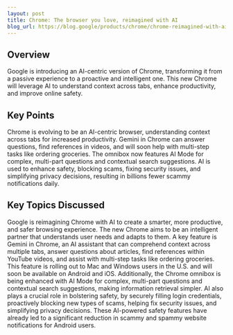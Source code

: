 ```yaml
---
layout: post 
title: Chrome: The browser you love, reimagined with AI
blog_url: https://blog.google/products/chrome/chrome-reimagined-with-ai/?utm_source=tldrai 
---
```


## Overview

Google is introducing an AI-centric version of Chrome, transforming it from a passive experience to a proactive and intelligent one. This new Chrome will leverage AI to understand context across tabs, enhance productivity, and improve online safety.

## Key Points

Chrome is evolving to be an AI-centric browser, understanding context across tabs for increased productivity.
Gemini in Chrome can answer questions, find references in videos, and will soon help with multi-step tasks like ordering groceries.
The omnibox now features AI Mode for complex, multi-part questions and contextual search suggestions.
AI is used to enhance safety, blocking scams, fixing security issues, and simplifying privacy decisions, resulting in billions fewer scammy notifications daily.

## Key Topics Discussed

Google is reimagining Chrome with AI to create a smarter, more productive, and safer browsing experience. The new Chrome aims to be an intelligent partner that understands user needs and adapts to them. A key feature is Gemini in Chrome, an AI assistant that can comprehend context across multiple tabs, answer questions about articles, find references within YouTube videos, and assist with multi-step tasks like ordering groceries. This feature is rolling out to Mac and Windows users in the U.S. and will soon be available on Android and iOS. Additionally, the Chrome omnibox is being enhanced with AI Mode for complex, multi-part questions and contextual search suggestions, making information retrieval simpler. AI also plays a crucial role in bolstering safety, by securely filling login credentials, proactively blocking new types of scams, helping fix security issues, and simplifying privacy decisions. These AI-powered safety features have already led to a significant reduction in scammy and spammy website notifications for Android users.


